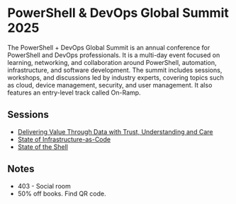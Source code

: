 # PowerShell & DevOps Global Summit 2025

The PowerShell + DevOps Global Summit is an annual conference for PowerShell and DevOps professionals. It is a multi-day event focused on learning, networking, and collaboration around PowerShell, automation, infrastructure, and software development. The summit includes sessions, workshops, and discussions led by industry experts, covering topics such as cloud, device management, security, and user management. It also features an entry-level track called On-Ramp.

## Sessions

- [Delivering Value Through Data with Trust, Understanding and Care](./dataValue.md)
- [State of Infrastructure-as-Code](./stateOfIoC.md)
- [State of the Shell](./stateOfShell.md)

## Notes

- 403 - Social room
- 50% off books. Find QR code.
